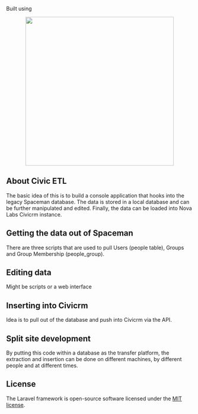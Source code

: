 Built using <p align="center"><img src="https://res.cloudinary.com/dtfbvvkyp/image/upload/v1566331377/laravel-logolockup-cmyk-red.svg" width="400"></p>



## About Civic ETL

The basic idea of this is to build a console application that hooks into the legacy Spaceman database.  The data is stored in a local database and can be further manipulated and edited. Finally, the data can be loaded into Nova Labs Civicrm instance.


## Getting the data out of Spaceman

There are three scripts that are used to pull Users (people table), Groups and Group Membership (people_group). 


## Editing data

Might be scripts or a web interface


## Inserting into Civicrm

Idea is to pull out of the database and push into Civicrm via the API.  


## Split site development 

By putting this code within a database as the transfer platform, the extraction and insertion can be done on different machines, by different people and at different times.  


## License

The Laravel framework is open-source software licensed under the [MIT license](https://opensource.org/licenses/MIT).
